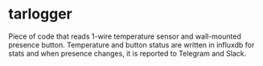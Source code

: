 # tarlogger

Piece of code that reads 1-wire temperature sensor and wall-mounted presence button.
Temperature and button status are written in influxdb for stats and when presence changes, 
it is reported to Telegram and Slack.
